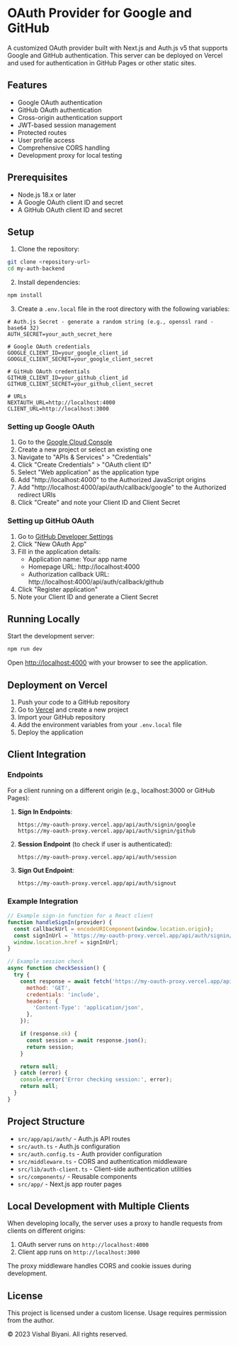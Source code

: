 # OAuth Provider for Google and GitHub

A customized OAuth provider built with Next.js and Auth.js v5 that supports Google and GitHub authentication. This server can be deployed on Vercel and used for authentication in GitHub Pages or other static sites.

## Features

- Google OAuth authentication
- GitHub OAuth authentication
- Cross-origin authentication support
- JWT-based session management
- Protected routes
- User profile access
- Comprehensive CORS handling
- Development proxy for local testing

## Prerequisites

- Node.js 18.x or later
- A Google OAuth client ID and secret
- A GitHub OAuth client ID and secret

## Setup

1. Clone the repository:

```bash
git clone <repository-url>
cd my-auth-backend
```

2. Install dependencies:

```bash
npm install
```

3. Create a `.env.local` file in the root directory with the following variables:

```
# Auth.js Secret - generate a random string (e.g., openssl rand -base64 32)
AUTH_SECRET=your_auth_secret_here

# Google OAuth credentials
GOOGLE_CLIENT_ID=your_google_client_id
GOOGLE_CLIENT_SECRET=your_google_client_secret

# GitHub OAuth credentials
GITHUB_CLIENT_ID=your_github_client_id
GITHUB_CLIENT_SECRET=your_github_client_secret

# URLs
NEXTAUTH_URL=http://localhost:4000
CLIENT_URL=http://localhost:3000
```

### Setting up Google OAuth

1. Go to the [Google Cloud Console](https://console.cloud.google.com/)
2. Create a new project or select an existing one
3. Navigate to "APIs & Services" > "Credentials"
4. Click "Create Credentials" > "OAuth client ID"
5. Select "Web application" as the application type
6. Add "http://localhost:4000" to the Authorized JavaScript origins
7. Add "http://localhost:4000/api/auth/callback/google" to the Authorized redirect URIs
8. Click "Create" and note your Client ID and Client Secret

### Setting up GitHub OAuth

1. Go to [GitHub Developer Settings](https://github.com/settings/developers)
2. Click "New OAuth App"
3. Fill in the application details:
   - Application name: Your app name
   - Homepage URL: http://localhost:4000
   - Authorization callback URL: http://localhost:4000/api/auth/callback/github
4. Click "Register application"
5. Note your Client ID and generate a Client Secret

## Running Locally

Start the development server:

```bash
npm run dev
```

Open [http://localhost:4000](http://localhost:4000) with your browser to see the application.

## Deployment on Vercel

1. Push your code to a GitHub repository
2. Go to [Vercel](https://vercel.com) and create a new project
3. Import your GitHub repository
4. Add the environment variables from your `.env.local` file
5. Deploy the application

## Client Integration

### Endpoints

For a client running on a different origin (e.g., localhost:3000 or GitHub Pages):

1. **Sign In Endpoints**:
   ```
   https://my-oauth-proxy.vercel.app/api/auth/signin/google
   https://my-oauth-proxy.vercel.app/api/auth/signin/github
   ```

2. **Session Endpoint** (to check if user is authenticated):
   ```
   https://my-oauth-proxy.vercel.app/api/auth/session
   ```

3. **Sign Out Endpoint**:
   ```
   https://my-oauth-proxy.vercel.app/api/auth/signout
   ```

### Example Integration

```javascript
// Example sign-in function for a React client
function handleSignIn(provider) {
  const callbackUrl = encodeURIComponent(window.location.origin);
  const signInUrl = `https://my-oauth-proxy.vercel.app/api/auth/signin/${provider}?callbackUrl=${callbackUrl}`;
  window.location.href = signInUrl;
}

// Example session check
async function checkSession() {
  try {
    const response = await fetch('https://my-oauth-proxy.vercel.app/api/auth/session', {
      method: 'GET',
      credentials: 'include',
      headers: {
        'Content-Type': 'application/json',
      },
    });

    if (response.ok) {
      const session = await response.json();
      return session;
    }

    return null;
  } catch (error) {
    console.error('Error checking session:', error);
    return null;
  }
}
```

## Project Structure

- `src/app/api/auth/` - Auth.js API routes
- `src/auth.ts` - Auth.js configuration
- `src/auth.config.ts` - Auth provider configuration
- `src/middleware.ts` - CORS and authentication middleware
- `src/lib/auth-client.ts` - Client-side authentication utilities
- `src/components/` - Reusable components
- `src/app/` - Next.js app router pages

## Local Development with Multiple Clients

When developing locally, the server uses a proxy to handle requests from clients on different origins:

1. OAuth server runs on `http://localhost:4000`
2. Client app runs on `http://localhost:3000`

The proxy middleware handles CORS and cookie issues during development.

## License

This project is licensed under a custom license. Usage requires permission from the author.

© 2023 Vishal Biyani. All rights reserved.
